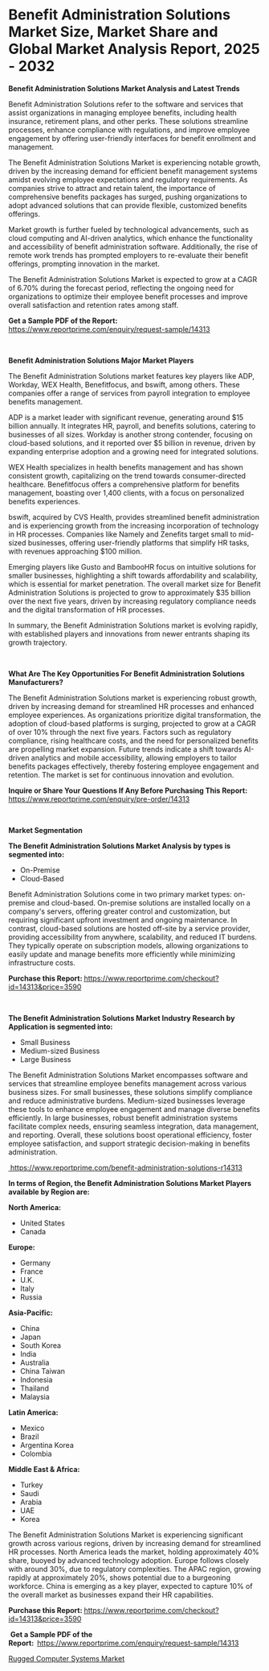 <p><h1>Benefit Administration Solutions Market Size, Market Share and Global Market Analysis Report, 2025 - 2032</h1></p><p><strong>Benefit Administration Solutions Market Analysis and Latest Trends</strong></p>
<p><p>Benefit Administration Solutions refer to the software and services that assist organizations in managing employee benefits, including health insurance, retirement plans, and other perks. These solutions streamline processes, enhance compliance with regulations, and improve employee engagement by offering user-friendly interfaces for benefit enrollment and management.</p><p>The Benefit Administration Solutions Market is experiencing notable growth, driven by the increasing demand for efficient benefit management systems amidst evolving employee expectations and regulatory requirements. As companies strive to attract and retain talent, the importance of comprehensive benefits packages has surged, pushing organizations to adopt advanced solutions that can provide flexible, customized benefits offerings.</p><p>Market growth is further fueled by technological advancements, such as cloud computing and AI-driven analytics, which enhance the functionality and accessibility of benefit administration software. Additionally, the rise of remote work trends has prompted employers to re-evaluate their benefit offerings, prompting innovation in the market.</p><p>The Benefit Administration Solutions Market is expected to grow at a CAGR of 6.70% during the forecast period, reflecting the ongoing need for organizations to optimize their employee benefit processes and improve overall satisfaction and retention rates among staff.</p></p>
<p><strong>Get a Sample PDF of the Report:&nbsp;</strong> <a href="https://www.reportprime.com/enquiry/request-sample/14313?utm_campaign=2888&utm_medium=2&utm_source=Github&utm_content=ia&utm_term=20032025&utm_id=benefit-administration-solutions">https://www.reportprime.com/enquiry/request-sample/14313</a></p>
<p>&nbsp;</p>
<p><strong>Benefit Administration Solutions Major Market Players</strong></p>
<p><p>The Benefit Administration Solutions market features key players like ADP, Workday, WEX Health, Benefitfocus, and bswift, among others. These companies offer a range of services from payroll integration to employee benefits management.</p><p>ADP is a market leader with significant revenue, generating around $15 billion annually. It integrates HR, payroll, and benefits solutions, catering to businesses of all sizes. Workday is another strong contender, focusing on cloud-based solutions, and it reported over $5 billion in revenue, driven by expanding enterprise adoption and a growing need for integrated solutions.</p><p>WEX Health specializes in health benefits management and has shown consistent growth, capitalizing on the trend towards consumer-directed healthcare. Benefitfocus offers a comprehensive platform for benefits management, boasting over 1,400 clients, with a focus on personalized benefits experiences.</p><p>bswift, acquired by CVS Health, provides streamlined benefit administration and is experiencing growth from the increasing incorporation of technology in HR processes. Companies like Namely and Zenefits target small to mid-sized businesses, offering user-friendly platforms that simplify HR tasks, with revenues approaching $100 million.</p><p>Emerging players like Gusto and BambooHR focus on intuitive solutions for smaller businesses, highlighting a shift towards affordability and scalability, which is essential for market penetration. The overall market size for Benefit Administration Solutions is projected to grow to approximately $35 billion over the next five years, driven by increasing regulatory compliance needs and the digital transformation of HR processes.</p><p>In summary, the Benefit Administration Solutions market is evolving rapidly, with established players and innovations from newer entrants shaping its growth trajectory.</p></p>
<p>&nbsp;</p>
<p><strong>What Are The Key Opportunities For Benefit Administration Solutions Manufacturers?</strong></p>
<p><p>The Benefit Administration Solutions market is experiencing robust growth, driven by increasing demand for streamlined HR processes and enhanced employee experiences. As organizations prioritize digital transformation, the adoption of cloud-based platforms is surging, projected to grow at a CAGR of over 10% through the next five years. Factors such as regulatory compliance, rising healthcare costs, and the need for personalized benefits are propelling market expansion. Future trends indicate a shift towards AI-driven analytics and mobile accessibility, allowing employers to tailor benefits packages effectively, thereby fostering employee engagement and retention. The market is set for continuous innovation and evolution.</p></p>
<p><strong>Inquire or Share Your Questions If Any Before Purchasing This Report:</strong> <a href="https://www.reportprime.com/enquiry/pre-order/14313?utm_campaign=2888&utm_medium=2&utm_source=Github&utm_content=ia&utm_term=20032025&utm_id=benefit-administration-solutions">https://www.reportprime.com/enquiry/pre-order/14313</a></p>
<p>&nbsp;</p>
<p><strong>Market Segmentation</strong></p>
<p><strong>The Benefit Administration Solutions Market Analysis by types is segmented into:</strong></p>
<p><ul><li>On-Premise</li><li>Cloud-Based</li></ul></p>
<p><p>Benefit Administration Solutions come in two primary market types: on-premise and cloud-based. On-premise solutions are installed locally on a company's servers, offering greater control and customization, but requiring significant upfront investment and ongoing maintenance. In contrast, cloud-based solutions are hosted off-site by a service provider, providing accessibility from anywhere, scalability, and reduced IT burdens. They typically operate on subscription models, allowing organizations to easily update and manage benefits more efficiently while minimizing infrastructure costs.</p></p>
<p><strong>Purchase this Report:&nbsp;</strong><a href="https://www.reportprime.com/checkout?id=14313&price=3590&utm_campaign=2888&utm_medium=2&utm_source=Github&utm_content=ia&utm_term=20032025&utm_id=benefit-administration-solutions">https://www.reportprime.com/checkout?id=14313&price=3590</a></p>
<p>&nbsp;</p>
<p><strong>The Benefit Administration Solutions Market Industry Research by Application is segmented into:</strong></p>
<p><ul><li>Small Business</li><li>Medium-sized Business</li><li>Large Business</li></ul></p>
<p><p>The Benefit Administration Solutions Market encompasses software and services that streamline employee benefits management across various business sizes. For small businesses, these solutions simplify compliance and reduce administrative burdens. Medium-sized businesses leverage these tools to enhance employee engagement and manage diverse benefits efficiently. In large businesses, robust benefit administration systems facilitate complex needs, ensuring seamless integration, data management, and reporting. Overall, these solutions boost operational efficiency, foster employee satisfaction, and support strategic decision-making in benefits administration.</p></p>
<p><a href="https://www.reportprime.com/benefit-administration-solutions-r14313?utm_campaign=2888&utm_medium=2&utm_source=Github&utm_content=ia&utm_term=20032025&utm_id=benefit-administration-solutions">&nbsp;https://www.reportprime.com/benefit-administration-solutions-r14313</a></p>
<p><strong>In terms of Region, the Benefit Administration Solutions Market Players available by Region are:</strong></p>
<p>
    <p> <strong> North America: </strong>
        <ul>
            <li>United States</li>
            <li>Canada</li>
        </ul>
        </p> 
    <p> <strong> Europe: </strong>
        <ul>
            <li>Germany</li>
            <li>France</li>
            <li>U.K.</li>
            <li>Italy</li>
            <li>Russia</li>
        </ul>
        </p> 
    <p> <strong> Asia-Pacific: </strong>
        <ul>
            <li>China</li>
            <li>Japan</li>
            <li>South Korea</li>
            <li>India</li>
            <li>Australia</li>
            <li>China Taiwan</li>
            <li>Indonesia</li>
            <li>Thailand</li>
            <li>Malaysia</li>
        </ul>
        </p> 
    <p> <strong> Latin America: </strong>
        <ul>
            <li>Mexico</li>
            <li>Brazil</li>
            <li>Argentina Korea</li>
            <li>Colombia</li>
        </ul>
        </p> 
    <p> <strong> Middle East & Africa: </strong>
        <ul>
            <li>Turkey</li>
            <li>Saudi</li>
            <li>Arabia</li>
            <li>UAE</li>
            <li>Korea</li>
        </ul>
    </p>
    </p>
<p><p>The Benefit Administration Solutions Market is experiencing significant growth across various regions, driven by increasing demand for streamlined HR processes. North America leads the market, holding approximately 40% share, buoyed by advanced technology adoption. Europe follows closely with around 30%, due to regulatory complexities. The APAC region, growing rapidly at approximately 20%, shows potential due to a burgeoning workforce. China is emerging as a key player, expected to capture 10% of the overall market as businesses expand their HR capabilities.</p></p>
<p><strong>Purchase this Report: </strong><a href="https://www.reportprime.com/checkout?id=14313&price=3590&utm_campaign=2888&utm_medium=2&utm_source=Github&utm_content=ia&utm_term=20032025&utm_id=benefit-administration-solutions">https://www.reportprime.com/checkout?id=14313&price=3590</a></p>
<p>&nbsp;<strong>Get a Sample PDF of the Report:&nbsp;&nbsp;</strong><a href="https://www.reportprime.com/enquiry/request-sample/14313?utm_campaign=2888&utm_medium=2&utm_source=Github&utm_content=ia&utm_term=20032025&utm_id=benefit-administration-solutions">https://www.reportprime.com/enquiry/request-sample/14313</a></p>
<p><strong></strong></p>
<p><p><a href="https://github.com/abantolemox08/Market-Research-Report-List-1/blob/main/rugged-computer-systems-market.md?utm_campaign=2888&utm_medium=2&utm_source=Github&utm_content=ia&utm_term=20032025&utm_id=benefit-administration-solutions">Rugged Computer Systems Market</a></p></p>
